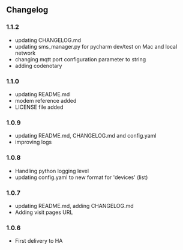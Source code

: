 ## Changelog

### 1.1.2

- updating CHANGELOG.md
- updating sms_manager.py for pycharm dev/test on Mac and local network
- changing mqtt port configuration parameter to string
- adding codenotary

### 1.1.0

- updating README.md
- modem reference added
- LICENSE file added

### 1.0.9

- updating README.md, CHANGELOG.md and config.yaml
- improving logs

### 1.0.8

- Handling python logging level 
- updating config.yaml to new format for 'devices' (list)

### 1.0.7

- updating README.md, adding CHANGELOG.md
- Adding visit pages URL

### 1.0.6

- First delivery to HA
